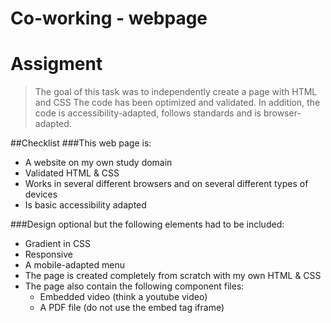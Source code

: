 # Co-working - webpage

# Assigment
>The goal of this task was to independently create a page with HTML and CSS The code has been optimized and validated. In addition, the code is accessibility-adapted, follows standards and is browser-adapted.


##Checklist
###This web page is:
* A website on my own study domain
* Validated HTML & CSS
* Works in several different browsers and on several different types of devices
* Is basic accessibility adapted

###Design optional but the following elements had to be included:
* Gradient in CSS
* Responsive
* A mobile-adapted menu
* The page is created completely from scratch with my own HTML & CSS
* The page also contain the following component files:
  * Embedded video (think a youtube video)
  * A PDF file (do not use the embed tag iframe)